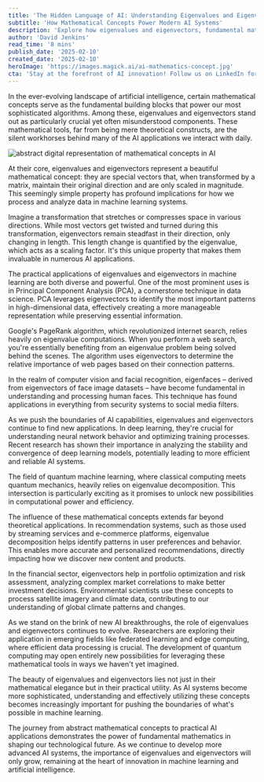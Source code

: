 ```yaml
---
title: 'The Hidden Language of AI: Understanding Eigenvalues and Eigenvectors in Machine Learning'
subtitle: 'How Mathematical Concepts Power Modern AI Systems'
description: 'Explore how eigenvalues and eigenvectors, fundamental mathematical concepts, power modern AI applications from facial recognition to quantum computing. Learn why these mathematical tools are crucial for the future of machine learning and artificial intelligence.'
author: 'David Jenkins'
read_time: '8 mins'
publish_date: '2025-02-10'
created_date: '2025-02-10'
heroImage: 'https://images.magick.ai/ai-mathematics-concept.jpg'
cta: 'Stay at the forefront of AI innovation! Follow us on LinkedIn for more insights into the mathematical foundations shaping the future of artificial intelligence.'
---
```


In the ever-evolving landscape of artificial intelligence, certain mathematical concepts serve as the fundamental building blocks that power our most sophisticated algorithms. Among these, eigenvalues and eigenvectors stand out as particularly crucial yet often misunderstood components. These mathematical tools, far from being mere theoretical constructs, are the silent workhorses behind many of the AI applications we interact with daily.

![abstract digital representation of mathematical concepts in AI](https://i.magick.ai/PIXE/1739233500849_magick_img.webp)

At their core, eigenvalues and eigenvectors represent a beautiful mathematical concept: they are special vectors that, when transformed by a matrix, maintain their original direction and are only scaled in magnitude. This seemingly simple property has profound implications for how we process and analyze data in machine learning systems.

Imagine a transformation that stretches or compresses space in various directions. While most vectors get twisted and turned during this transformation, eigenvectors remain steadfast in their direction, only changing in length. This length change is quantified by the eigenvalue, which acts as a scaling factor. It's this unique property that makes them invaluable in numerous AI applications.

The practical applications of eigenvalues and eigenvectors in machine learning are both diverse and powerful. One of the most prominent uses is in Principal Component Analysis (PCA), a cornerstone technique in data science. PCA leverages eigenvectors to identify the most important patterns in high-dimensional data, effectively creating a more manageable representation while preserving essential information.

Google's PageRank algorithm, which revolutionized internet search, relies heavily on eigenvalue computations. When you perform a web search, you're essentially benefiting from an eigenvalue problem being solved behind the scenes. The algorithm uses eigenvectors to determine the relative importance of web pages based on their connection patterns.

In the realm of computer vision and facial recognition, eigenfaces – derived from eigenvectors of face image datasets – have become fundamental in understanding and processing human faces. This technique has found applications in everything from security systems to social media filters.

As we push the boundaries of AI capabilities, eigenvalues and eigenvectors continue to find new applications. In deep learning, they're crucial for understanding neural network behavior and optimizing training processes. Recent research has shown their importance in analyzing the stability and convergence of deep learning models, potentially leading to more efficient and reliable AI systems.

The field of quantum machine learning, where classical computing meets quantum mechanics, heavily relies on eigenvalue decomposition. This intersection is particularly exciting as it promises to unlock new possibilities in computational power and efficiency.

The influence of these mathematical concepts extends far beyond theoretical applications. In recommendation systems, such as those used by streaming services and e-commerce platforms, eigenvalue decomposition helps identify patterns in user preferences and behavior. This enables more accurate and personalized recommendations, directly impacting how we discover new content and products.

In the financial sector, eigenvectors help in portfolio optimization and risk assessment, analyzing complex market correlations to make better investment decisions. Environmental scientists use these concepts to process satellite imagery and climate data, contributing to our understanding of global climate patterns and changes.

As we stand on the brink of new AI breakthroughs, the role of eigenvalues and eigenvectors continues to evolve. Researchers are exploring their application in emerging fields like federated learning and edge computing, where efficient data processing is crucial. The development of quantum computing may open entirely new possibilities for leveraging these mathematical tools in ways we haven't yet imagined.

The beauty of eigenvalues and eigenvectors lies not just in their mathematical elegance but in their practical utility. As AI systems become more sophisticated, understanding and effectively utilizing these concepts becomes increasingly important for pushing the boundaries of what's possible in machine learning.

The journey from abstract mathematical concepts to practical AI applications demonstrates the power of fundamental mathematics in shaping our technological future. As we continue to develop more advanced AI systems, the importance of eigenvalues and eigenvectors will only grow, remaining at the heart of innovation in machine learning and artificial intelligence.